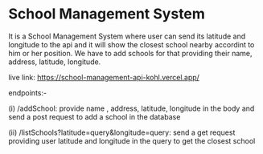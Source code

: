 
# School Management System

It is a School Management System where user can send its latitude and longitude to the api and it will show the closest school nearby accordint to him or her position. We have to add schools for that providing their name, address, latitude, longitude.

live link: https://school-management-api-kohl.vercel.app/

endpoints:-

(i) /addSchool: provide name , address, latitude, longitude in the body and send a post request to add a school in the database

(ii) /listSchools?latitude=query&longitude=query:
send a get request providing user latitude and longitude in the query to get the closest school

